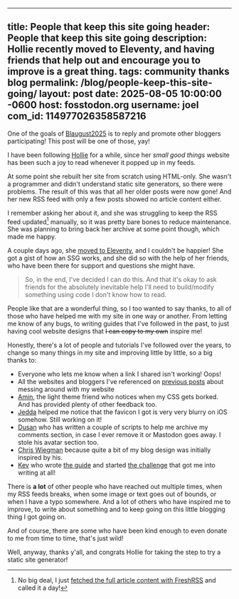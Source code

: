 
---
title: People that keep this site going
header: People that keep this site going
description: Hollie recently moved to Eleventy, and having friends that help out and encourage you to improve is a great thing.
tags: community thanks blog
permalink: /blog/people-keep-this-site-going/
layout: post
date: 2025-08-05 10:00:00 -0600
host: fosstodon.org
username: joel
com_id: 114977026358587216
---

One of the goals of [Blaugust2025](/blog/blaugust-2025) is to reply and promote other bloggers participating! This post will be one of those, yay!

I have been following [Hollie](https://hollie.eilloh.net) for a while, since her *small good things* website has been such a joy to read whenever it popped up in my feeds. 

At some point she rebuilt her site from scratch using HTML-only. She wasn't a programmer and didn't understand static site generators, so there were problems. The result of this was that all her older posts were now gone! And her new RSS feed with only a few posts showed no article content either.

I remember asking her about it, and she was struggling to keep the RSS feed updated[^1] manually, so it was pretty bare bones to reduce maintenance. She was planning to bring back her archive at some point though, which made me happy.

[^1]:No big deal, I just [fetched the full article content with FreshRSS](/blog/freshrss) and called it a day!

A couple days ago, she [moved to Eleventy](https://hollie.eilloh.net/blog/2025/08/02/), and I couldn't be happier! She got a gist of how an SSG works, and she did so with the help of her friends, who have been there for support and questions she might have.

> So, in the end, I've decided I can do this. And that it's okay to ask friends for the absolutely inevitable help I'll need to build/modify something using code I don't know how to read.

People like that are a wonderful thing, so I too wanted to say thanks, to all of those who have helped me with my site in one way or another. From letting me know of any bugs, to writing guides that I've followed in the past, to just having cool website designs that ~~I can copy to my own~~ inspire me!

Honestly, there's a lot of people and tutorials I've followed over the years, to change so many things in my site and improving little by little, so a big thanks to:

- Everyone who lets me know when a link I shared isn't working! Oops!
- All the websites and bloggers I've referenced on [previous posts](/more/tags/jekyll) about messing around with my website
- [Amin](https://benjaminhollon.com), the light theme friend who notices when my CSS gets borked. And has provided plenty of other feedback too.
- [Jedda](https://notes.jeddacp.com) helped me notice that the favicon I got is very very blurry on iOS somehow. Still working on it!
- [Dusan](https://dusanmitrovic.rs) who has written a couple of scripts to help me archive my comments section, in case I ever remove it or Mastodon goes away. I stole his avatar section too.
- [Chris Wiegman](https://chriswiegman) because quite a bit of my blog design was initially inspired by his.
- [Kev](https://kevquirk.com) who wrote [the guide](https://kevquirk.com/how-to-build-jekyll-site-simple-css) and started [the challenge](https://100daystooffload.com) that got me into writing at all!

There is **a lot** of other people who have reached out multiple times, when my RSS feeds breaks, when some image or text goes out of bounds, or when I have a typo somewhere. And a lot of others who have inspired me to improve, to write about something and to keep going on this little blogging thing I got going on.

And of course, there are some who have been kind enough to even donate to me from time to time, that's just wild!

Well, anyway, thanks y'all, and congrats Hollie for taking the step to try a static site generator!
